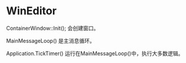 # WinEditor
ContainerWindow::Init(); 会创建窗口。

MainMessageLoop() 是主消息循环。

Application.TickTimer() 运行在MainMessageLoop()中，执行大多数逻辑。